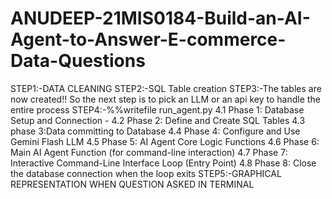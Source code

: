 # ANUDEEP-21MIS0184-Build-an-AI-Agent-to-Answer-E-commerce-Data-Questions
STEP1:-DATA CLEANING
STEP2:-SQL Table creation
STEP3:-The tables are now created!! So the next step is to pick an LLM or an api key to handle the entire process
STEP4:-%%writefile run_agent.py
    4.1 Phase 1: Database Setup and Connection -
    4.2 Phase 2: Define and Create SQL Tables
    4.3 phase 3:Data committing to Database
    4.4 Phase 4: Configure and Use Gemini Flash LLM
    4.5 Phase 5: AI Agent Core Logic Functions
    4.6 Phase 6: Main AI Agent Function (for command-line interaction)
    4.7 Phase 7: Interactive Command-Line Interface Loop (Entry Point)
    4.8 Phase 8: Close the database connection when the loop exits
STEP5:-GRAPHICAL REPRESENTATION WHEN QUESTION ASKED IN TERMINAL
